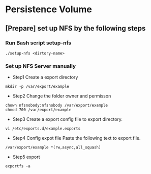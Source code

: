 # Persistence Volume

## [Prepare] set up NFS by the following steps
### Run Bash script **setup-nfs**
```
./setup-nfs <dirtory-name>
```
### Set up NFS Server manually
- Step1 Create a export directory
```
mkdir -p /var/export/example
```
- Step2 Change the folder owner and permisson
```
chown nfsnobody:nfsnobody /var/export/example
chmod 700 /var/export/example
```
- Step3 Create a export config file to export directory.
```
vi /etc/exports.d/example.exports
```
- Step4 Config expot file
Paste the following text to export file.
```
/var/export/example *(rw,async,all_squash)
```
- Step5 export 
```
exportfs -a 
```
